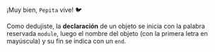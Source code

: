 ¡Muy bien, `Pepita` vive! :bird:

Como dedujiste, la **declaración** de un objeto se inicia con la palabra reservada `module`, luego el nombre del objeto (con la primera letra en mayúscula) y su fin se indica con un `end`.